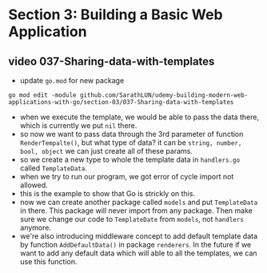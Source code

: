 # Section 3: Building a Basic Web Application

## video 037-Sharing-data-with-templates

- update `go.mod` for new package

```shell
go mod edit -module github.com/SarathLUN/udemy-building-modern-web-applications-with-go/section-03/037-Sharing-data-with-templates
```

- when we execute the template, we would be able to pass the data there, which is currently we put `nil` there.
- so now we want to pass data through the 3rd parameter of function `RenderTempalte()`, but what type of data? it can be `string, number, bool, object` we can just create all of these params.
- so we create a new type to whole the template data in `handlers.go` called `TemplateData`.
- when we try to run our program, we got error of cycle import not allowed.
- this is the example to show that Go is strickly on this.
- now we can create another package called `models` and put `TemplateData` in there. This package will never import from any package. Then make sure we change our code to `TemplateDate` from `models`, not `handlers` anymore.
- we're also introducing middleware concept to add default template data by function `AddDefaultData()` in package `renderers`. In the future if we want to add any default data which will able to all the templates, we can use this function.
